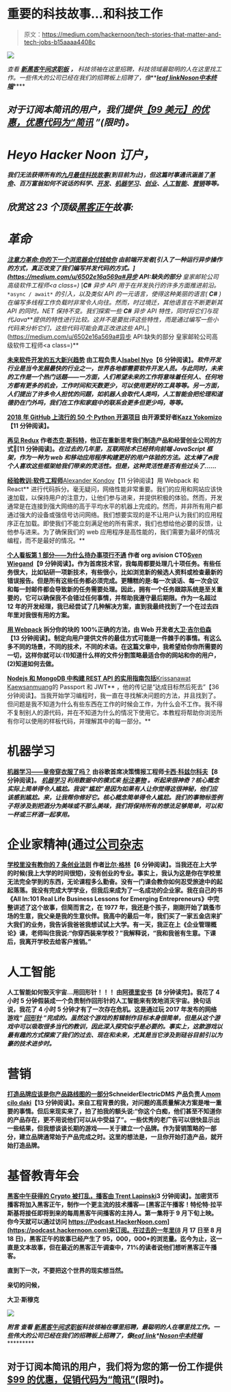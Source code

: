 # 重要的科技故事…和科技工作

> 原文：<https://medium.com/hackernoon/tech-stories-that-matter-and-tech-jobs-b15aaaa4408c>

![](img/cc5110fce958be3389e69319fcdbd669.png)

*查看* [***新黑客午间求职板***](http://bit.ly/2LLdEDb) ***，*** *科技领袖在这里招聘，科技领域最聪明的人在这里找工作。一些伟大的公司已经在我们的招聘板上招聘了，像*[](http://bit.ly/2PPcM2R)**[***leaf link***](http://bit.ly/2piuhgD)*[***Noson***](http://bit.ly/2QFvpay)*[***中本终端***](http://bit.ly/2xrasHq)****

## ****对于订阅本简讯的用户，我们提供*[***【99 美元】的优惠，优惠代码为“简讯***](http://bit.ly/2NpPDag) *”(限时)。****

# ***Heyo Hacker Noon 订户，***

***我们无法获得所有的[九月最佳科技故事](https://hackernoon.com/archive/2018/09)(到目前为止)，但这篇时事通讯涵盖了[革命](http://bit.ly/2NO6AuD)、百万富翁如何不说话的科学、[开发](https://hackernoon.com/tagged/software-development)、[机器学习](https://hackernoon.com/tagged/machine-learning)、[创业](https://hackernoon.com/tagged/entrepreneurship)、[人工智能](https://hackernoon.com/artificial-intelligence/home)、[营销](https://hackernoon.com/marketing)等等。***

## ***欣赏这 23 个顶级[黑客正午](https://hackernoon.com/)故事:***

# ***革命***

***[**注意力革命:你的下一个浏览器会付钱给你**](https://hackernoon.com/the-attention-revolution-your-next-browser-will-pay-you-b8b12399c3f7) 由前端开发者[引入了一种运行异步操作的方式，真正改变了我们编写并发代码的方式。](https://medium.com/u/6502e16a569a#异步 API:缺失的部分</strong> </a>皇家邮轮公司高级软件工程师<a class=)* [***C#*** *异步 API 用于在并发执行的许多方面推进前沿。* `*async / await*` *的引入，以及类似 API 的一元语言，使得这种美丽的语言(* ***C#*** *)在编写多线程工作负载时非常令人向往。然而，时过境迁，其他语言在不断更新其 API 的同时。NET 保持不变。我们探索一些* ***C#*** *异步 API 特性，同时将它们与现代****Java****提供的特性进行比较。这并不是要批评这些特性，而是通过编写一些小代码来分析它们，这些代码可能会真正改进这些 API。*](https://medium.com/u/6502e16a569a#异步 API:缺失的部分</strong> </a>皇家邮轮公司高级软件工程师<a class=)**

**[**未来软件开发的五大新兴趋势**](https://hackernoon.com/five-changes-that-are-coming-to-the-software-development-industry-with-the-future-of-work-636ef725cb1c) 由工程负责人[Isabel Nyo](https://medium.com/u/ab8ce31a624d?source=post_page-----b15aaaa4408c--------------------------------)【6 分钟阅读】。*软件开发行业是当今发展最快的行业之一，世界各地都需要软件开发人员。与此同时，未来的工作是一个热门话题——一方面，人们希望未来的工作将意味着任何人、任何地方都有更多的机会，工作时间和天数更少，可以使用更好的工具等等。另一方面，人们提出了许多令人担忧的问题，如机器人会取代人类吗，人工智能会把伦理和道德扔在门外吗，我们在工作和家庭中的联系会更多但更少吗，等等。***

**[**2018 年 GitHub 上流行的 50 个 Python 开源项目**](https://hackernoon.com/50-popular-python-open-source-projects-on-github-in-2018-c750f9bf56a0) 由开源爱好者[Kazz Yokomizo](https://medium.com/u/cbba5a7dcfac?source=post_page-----b15aaaa4408c--------------------------------)【11 分钟阅读】。**

**[**再见 Redux**](https://hackernoon.com/goodbye-redux-26e6a27b3a0b) 作者[杰克·斯科特](https://medium.com/u/f4316fefd8c4?source=post_page-----b15aaaa4408c--------------------------------)，他正在重新思考我们制造产品和经营创业公司的方式🤔[11 分钟阅读]。*在过去的几年里，互联网技术已经转向前端 JavaScript 框架，作为一种为 web 和移动应用程序构建更好的用户体验的方法。这太棒了🔥我个人喜欢这些框架给我们带来的灵活性。但是，这种灵活性是否有些过头了……***

**[**经验教训:软件工程师**](https://hackernoon.com/lessons-learned-code-splitting-with-webpack-and-react-f012a989113)**[Alexander Kondov](https://medium.com/u/3b61246a927e?source=post_page-----b15aaaa4408c--------------------------------)【11 分钟阅读】用 Webpack 和 React** 进行代码拆分。毫无疑问，网络性能非常重要。我们的应用和网站应该快速加载，以保持用户的注意力，让他们参与进来，并提供积极的体验。然而，开发通常是在连接到强大网络的高于平均水平的机器上完成的。然而，并非所有用户都通过强大的设备或强信号访问网络。我们想要实现的是不让用户认为我们的应用程序正在加载。即使我们不能立刻满足他的所有需求，我们也想给他必要的反馈，让他参与进来。为了确保我们的 web 应用程序是高性能的，我们需要为最坏的情况编程，而不是最好的情况。**

**[**个人看板第 1 部分——为什么待办事项行不通**](https://hackernoon.com/personal-kanban-part-1-why-todo-lists-don-t-work-3b5c6dc78708) 作者 org avision CTO[Sven Wiegand](https://medium.com/u/bd6d6cd08a9e?source=post_page-----b15aaaa4408c--------------------------------)【9 分钟阅读】。作为首席技术官，我每周都要处理几十项任务。有些任务很大，比如钻研一项新技术，有些很小，比如浏览新的候选人资料或检查最新的错误报告。但是所有这些任务都必须完成。更糟糕的是:每一次谈话、每一次会议和每一封邮件都会导致新的任务需要处理。因此，拥有一个任务跟踪系统是至关重要的，它可以确保我不会错过任何事情，并帮助我遵守最后期限。作为一名超过 12 年的开发经理，我已经尝试了几种解决方案，直到我最终找到了一个在过去四年里对我很有用的方案。**

**[**用 Webpack**](https://hackernoon.com/the-100-correct-way-to-split-your-chunks-with-webpack-f8a9df5b7758) 拆分你的块的 100%正确的方法，由 Web 开发者[大卫·吉尔伯森](https://medium.com/u/f735d3b0f2f3?source=post_page-----b15aaaa4408c--------------------------------)【13 分钟阅读】。制定向用户提供文件的最佳方式可能是一件棘手的事情。有这么多不同的场景，不同的技术，不同的术语。在这篇文章中，我希望给你你所需要的一切，这样你就可以:(1)知道什么样的文件分割策略最适合你的网站和你的用户，(2)知道如何去做。**

**[**Nodejs 和 MongoDB 中构建 REST API 的实用指南包括**](https://hackernoon.com/the-practical-guide-for-building-rest-api-in-nodejs-and-mongodb-include-passport-and-jwt-476720b70da0)**[Krissanawat Kaewsanmuang](https://medium.com/u/9a9b3bc77027?source=post_page-----b15aaaa4408c--------------------------------)的 Passport 和 JWT** ，他的传记是“达成目标然后死去”【36 分钟阅读】。当我开始学习编程时，我一直在寻找解决问题的方法，并且找到了。但问题是我不知道为什么有些东西在工作的时候会工作，为什么会不工作。我不得不复制别人的源代码，并在不知道为什么的情况下使用它。本教程将帮助你浏览所有你可以使用的样板代码，并理解其中的每一部分。**

# **机器学习**

**[**机器学习——皇帝穿衣服了吗？**](https://hackernoon.com/machine-learning-is-the-emperor-wearing-clothes-59933d12a3cc) 由谷歌首席决策情报工程师[卡西·科兹尔科夫](https://medium.com/u/2fccb851bb5e?source=post_page-----b15aaaa4408c--------------------------------)【8 分钟阅读】。 [*机器学习*](https://hackernoon.com/the-simplest-explanation-of-machine-learning-youll-ever-read-bebc0700047c) *利用数据中的模式来* [*标注事物*](https://hackernoon.com/imagine-a-drunk-island-advice-for-finding-ai-use-cases-8d47495d4c3f) *。听起来很神奇？核心概念实际上简单得令人尴尬。我说“尴尬”是因为如果有人让你觉得这很神秘，他们应该感到尴尬。来，让我帮你修好它。核心概念简单得令人尴尬。我们的事物标签例子将涉及到把酒分为美味或不那么美味，我们将保持所有的想法足够简单，可以和一杯或三杯酒一起享用。***

# **企业家精神(通过[公司杂志](https://medium.com/u/46743f60507f?source=post_page-----b15aaaa4408c--------------------------------)**

**[**学校里没有教你的 7 条创业法则**](https://hackernoon.com/7-rules-of-entrepreneurship-they-dont-teach-you-in-school-6bfe91c8916f) 作者[比尔·格林](https://medium.com/u/b15ebcabc545?source=post_page-----b15aaaa4408c--------------------------------)【6 分钟阅读】。当我还在上大学的时候(我上大学的时间很短)，没有创业的专业。事实上，我认为这是你在学校里无法完全学到的东西，无论课程多么勤奋。没有一门课会教你如何忍受旅途中的起起落落。我没有完成大学学业，但我后来成为了一名成功的企业家。我在自己的书《All In:101 Real Life Business Lessons for Emerging Entrepreneurs》中完整讲述了这个故事，但简而言之，在 1977 年，我还是个孩子，刚刚开始了跳蚤市场的生意，我父亲是我的生意伙伴。我高中的最后一年，我们买了一家五金店来扩大我们的业务，我告诉我爸爸我想试试上大学。有一天，我正在上《企业管理概论》课，老师叫住我说:“你穿西装来学校？”我解释说，“我和我爸有生意。下课后，我离开学校去给客户推销。”**

# **人工智能**

**人工智能如何毁灭宇宙…用回形针！！！ 由[阿德里安书](https://medium.com/u/cf2e6aecb281?source=post_page-----b15aaaa4408c--------------------------------)【8 分钟读完】。我花了 4 小时 5 分钟假装成一个负责制作回形针的人工智能来有效地消灭宇宙。换句话说，我花了 4 小时 5 分钟才有了一次存在危机。这是通过玩 2017 年发布的网络游戏“ [*回形针*](http://www.decisionproblem.com/paperclips/index2.html?utm_source=The+Pourquoi+Pas&utm_campaign=56a9d05660-EMAIL_CAMPAIGN_1_22_2018_COPY_01&utm_medium=email&utm_term=0_ddf41edcf6-56a9d05660-) *”完成的。虽然这个游戏的剪辑制作目标本身很简单，但是从这个游戏中可以吸取很多当代的教训，因此深入探究似乎是必要的。事实上，这款游戏以最有趣的方式探索了我们的过去、现在和未来，尤其是当它涉及到硅谷目前引以为豪的技术进步时。***

# **营销**

**[**打造品牌应该是你产品路线图的一部分**](https://hackernoon.com/building-a-brand-should-be-part-of-your-product-roadmap-ae537fc1a6d)**SchneiderElectricDMS 产品负责人[mom cilo daki](https://medium.com/u/5248f90c1e00?source=post_page-----b15aaaa4408c--------------------------------)【13 分钟阅读】。来自工程背景的我，对问题的高质量解决方案是唯一重要的事情。但后来现实来了，拍了拍我的额头说:“你这个白痴，他们甚至不知道你的产品存在，更不用说他们可以从中受益了”。一些优秀的老广告可以很快显示出一些结果，但我想谈谈长期的游戏——关于建立一个品牌。作为营销策略的一部分，建立品牌通常始于产品完成之时。这里的想法是，一旦你开始打造产品，就开始打造品牌。****

# ****基督教青年会****

****[**黑客中午获得的 Crypto 被打乱，播客由 Trent Lapinski**](https://hackernoon.com/hacker-noon-acquires-crypto-disrupted-the-podcast-by-trent-lapinski-7374b9bd69d1)**3 分钟阅读】。加密货币播客将加入黑客正午，制作一个更主流的技术播客— [黑客正午播客！特伦特·拉平斯基将接任即将到来的每周黑客午间播客的主持人。第一集将于 9 月下旬上映。你今天就可以通过访问 https://Podcast.HackerNoon.com](https://podcast.hackernoon.com)来订阅。在过去的一年里(8 月 17 日至 8 月 18 日)，黑客正午的故事已经产生了 95，000，000+的浏览量。迄今为止，这一直是文本故事，但在最近的黑客正午调查中，71%的读者说他们想听黑客正午播客。******

******直到下一次，不要把这个世界的现实想当然。******

******亲切的问候，******

******大卫·斯穆克******

******[![](img/1768aad7083b62c1c7109492c26a9369.png)](http://bit.ly/2LLdEDb)******

********附言** *查看* [***新黑客午间求职板***](http://bit.ly/2LLdEDb)**科技领袖在哪里招聘，最聪明的人在哪里找工作。一些伟大的公司已经在我们的招聘板上招聘了，像*[](http://bit.ly/2PPcM2R)**[***leaf link***](http://bit.ly/2piuhgD)*[***Noson***](http://bit.ly/2QFvpay)**[***中本终端***](http://bit.ly/2xrasHq)************

## ******对于订阅本简讯的用户，我们将为您的第一份工作提供 [$99 的优惠，促销代码为“简讯”](http://bit.ly/2NpPDag)(限时)。******